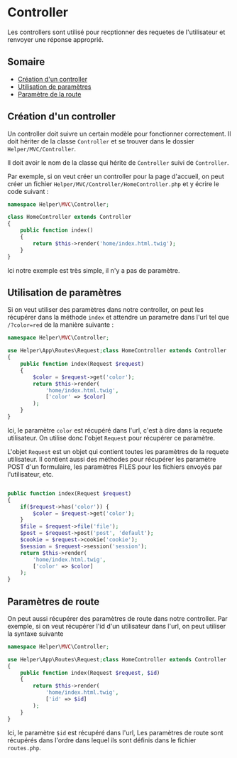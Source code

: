 # Controller

Les controllers sont utilisé pour recptionner des requetes de l'utilisateur et renvoyer une réponse approprié.

## Somaire

- [Création d'un controller](#cration-dun-controller)
- [Utilisation de paramètres](#utilisation-de-paramtres)
- [Paramètre de la route](#paramtres-de-route)

## Création d'un controller

Un controller doit suivre un certain modèle pour
fonctionner correctement. Il doit hériter de la
classe `Controller` et se trouver dans le dossier
`Helper/MVC/Controller`. 

Il doit avoir le nom de la classe qui hérite de
`Controller` suivi de `Controller`. 

Par exemple, si on veut créer un controller pour la
page d'accueil, on peut créer un fichier 
`Helper/MVC/Controller/HomeController.php` et y écrire
le code suivant :

```php
namespace Helper\MVC\Controller;

class HomeController extends Controller
{
    public function index()
    {
        return $this->render('home/index.html.twig');
    }
}
```

Ici notre exemple est très simple, il n'y a pas de paramètre.

## Utilisation de paramètres

Si on veut utiliser des paramètres dans notre controller,
on peut les récupérer dans la méthode `index` et attendre 
un parametre dans l'url tel que `/?color=red` de la manière
suivante :

```php
namespace Helper\MVC\Controller;

use Helper\App\Routes\Request;class HomeController extends Controller
{
    public function index(Request $request)
    {
        $color = $request->get('color');
        return $this->render(
            'home/index.html.twig',
            ['color' => $color]
        );
    }
}
```

Ici, le paramètre `color` est récupéré dans l'url, c'est à 
dire dans la requete utilisateur. On utilise donc l'objet 
`Request` pour récupérer ce paramètre.

L'objet `Request` est un objet qui contient toutes les paramètres
de la requete utilisateur. Il contient aussi des méthodes pour
récupérer les paramètre POST d'un formulaire, les paramètres
FILES pour les fichiers envoyés par l'utilisateur, etc.

```php

public function index(Request $request)
{
    if($request->has('color')) {
        $color = $request->get('color');
    }
    $file = $request->file('file');
    $post = $request->post('post', 'default');
    $cookie = $request->cookie('cookie');
    $session = $request->session('session');
    return $this->render(
        'home/index.html.twig',
        ['color' => $color]
    );
}
```

## Paramètres de route

On peut aussi récupérer des paramètres de route dans notre
controller. Par exemple, si on veut récupérer l'id d'un
utilisateur dans l'url, on peut utiliser la syntaxe suivante

```php
namespace Helper\MVC\Controller;

use Helper\App\Routes\Request;class HomeController extends Controller
{
    public function index(Request $request, $id)
    {
        return $this->render(
            'home/index.html.twig',
            ['id' => $id]
        );
    }
}
```

Ici, le paramètre `$id` est récupéré dans l'url, Les paramètres
de route sont récupérés dans l'ordre dans lequel ils sont
définis dans le fichier `routes.php`.
